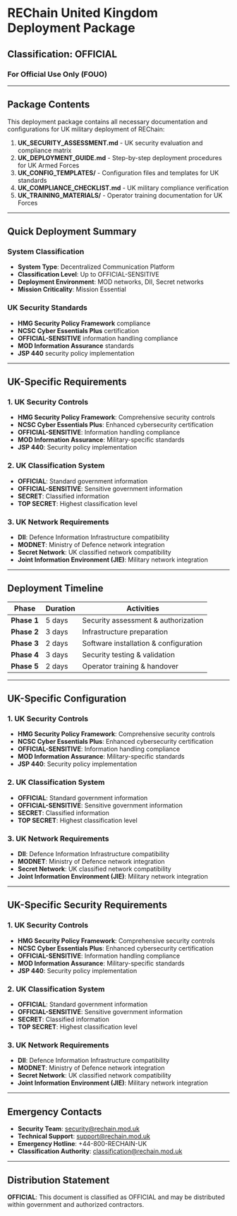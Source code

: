 # REChain United Kingdom Deployment Package
## Classification: OFFICIAL
### For Official Use Only (FOUO)

---

## Package Contents
This deployment package contains all necessary documentation and configurations for UK military deployment of REChain:

1. **UK_SECURITY_ASSESSMENT.md** - UK security evaluation and compliance matrix
2. **UK_DEPLOYMENT_GUIDE.md** - Step-by-step deployment procedures for UK Armed Forces
3. **UK_CONFIG_TEMPLATES/** - Configuration files and templates for UK standards
4. **UK_COMPLIANCE_CHECKLIST.md** - UK military compliance verification
5. **UK_TRAINING_MATERIALS/** - Operator training documentation for UK Forces

---

## Quick Deployment Summary

### System Classification
- **System Type**: Decentralized Communication Platform
- **Classification Level**: Up to OFFICIAL-SENSITIVE
- **Deployment Environment**: MOD networks, DII, Secret networks
- **Mission Criticality**: Mission Essential

### UK Security Standards
- **HMG Security Policy Framework** compliance
- **NCSC Cyber Essentials Plus** certification
- **OFFICIAL-SENSITIVE** information handling compliance
- **MOD Information Assurance** standards
- **JSP 440** security policy implementation

---

## UK-Specific Requirements

### 1. UK Security Controls
- **HMG Security Policy Framework**: Comprehensive security controls
- **NCSC Cyber Essentials Plus**: Enhanced cybersecurity certification
- **OFFICIAL-SENSITIVE**: Information handling compliance
- **MOD Information Assurance**: Military-specific standards
- **JSP 440**: Security policy implementation

### 2. UK Classification System
- **OFFICIAL**: Standard government information
- **OFFICIAL-SENSITIVE**: Sensitive government information
- **SECRET**: Classified information
- **TOP SECRET**: Highest classification level

### 3. UK Network Requirements
- **DII**: Defence Information Infrastructure compatibility
- **MODNET**: Ministry of Defence network integration
- **Secret Network**: UK classified network compatibility
- **Joint Information Environment (JIE)**: Military network integration

---

## Deployment Timeline
| Phase | Duration | Activities |
|-------|----------|------------|
| **Phase 1** | 5 days | Security assessment & authorization |
| **Phase 2** | 3 days | Infrastructure preparation |
| **Phase 3** | 2 days | Software installation & configuration |
| **Phase 4** | 3 days | Security testing & validation |
| **Phase 5** | 2 days | Operator training & handover |

---

## UK-Specific Configuration

### 1. UK Security Controls
- **HMG Security Policy Framework**: Comprehensive security controls
- **NCSC Cyber Essentials Plus**: Enhanced cybersecurity certification
- **OFFICIAL-SENSITIVE**: Information handling compliance
- **MOD Information Assurance**: Military-specific standards
- **JSP 440**: Security policy implementation

### 2. UK Classification System
- **OFFICIAL**: Standard government information
- **OFFICIAL-SENSITIVE**: Sensitive government information
- **SECRET**: Classified information
- **TOP SECRET**: Highest classification level

### 3. UK Network Requirements
- **DII**: Defence Information Infrastructure compatibility
- **MODNET**: Ministry of Defence network integration
- **Secret Network**: UK classified network compatibility
- **Joint Information Environment (JIE)**: Military network integration

---

## UK-Specific Security Requirements

### 1. UK Security Controls
- **HMG Security Policy Framework**: Comprehensive security controls
- **NCSC Cyber Essentials Plus**: Enhanced cybersecurity certification
- **OFFICIAL-SENSITIVE**: Information handling compliance
- **MOD Information Assurance**: Military-specific standards
- **JSP 440**: Security policy implementation

### 2. UK Classification System
- **OFFICIAL**: Standard government information
- **OFFICIAL-SENSITIVE**: Sensitive government information
- **SECRET**: Classified information
- **TOP SECRET**: Highest classification level

### 3. UK Network Requirements
- **DII**: Defence Information Infrastructure compatibility
- **MODNET**: Ministry of Defence network integration
- **Secret Network**: UK classified network compatibility
- **Joint Information Environment (JIE)**: Military network integration

---

## Emergency Contacts
- **Security Team**: security@rechain.mod.uk
- **Technical Support**: support@rechain.mod.uk
- **Emergency Hotline**: +44-800-RECHAIN-UK
- **Classification Authority**: classification@rechain.mod.uk

---

## Distribution Statement
**OFFICIAL**: This document is classified as OFFICIAL and may be distributed within government and authorized contractors.
